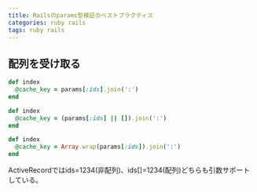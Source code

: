 ```yaml
---
title: Railsのparams型検証のベストプラクティス
categories: ruby rails
tags: ruby rails
---
```



## 配列を受け取る
```ruby
def index
  @cache_key = params[:ids].join(':')
end
```

```ruby
def index
  @cache_key = (params[:ids] || []).join(':')
end
```

```ruby
def index
  @cache_key = Array.wrap(params[:ids]).join(':')
end
```


ActiveRecordではids=1234(非配列)、ids[]=1234(配列)どちらも引数サポートしている。
